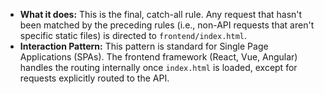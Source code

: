 *   **What it does:** This is the final, catch-all rule. Any request that hasn't been matched by the preceding rules (i.e., non-API requests that aren't specific static files) is directed to `frontend/index.html`.
*   **Interaction Pattern:** This pattern is standard for Single Page Applications (SPAs). The frontend framework (React, Vue, Angular) handles the routing internally once `index.html` is loaded, except for requests explicitly routed to the API.